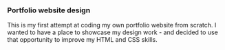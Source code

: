 ### Portfolio website design 

This is my first attempt at coding my own portfolio website from scratch.
I wanted to have a place to showcase my design work - and decided to use that opportunity to improve my HTML and CSS skills. 
